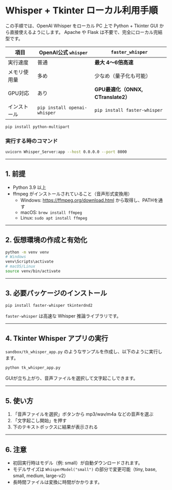# Whisper + Tkinter ローカル利用手順

この手順では、OpenAI Whisper をローカル PC 上で Python + Tkinter GUI から直接使えるようにします。
Apache や Flask は不要で、完全にローカル完結型です。

| 項目     | OpenAI公式 `whisper`           | `faster_whisper`              |
| ------ | ---------------------------- | ----------------------------- |
| 実行速度   | 普通                           | **最大 4〜6倍高速**                 |
| メモリ使用量 | 多め                           | 少なめ（量子化も可能）                   |
| GPU対応  | あり                           | **GPU最適化（ONNX, CTranslate2）** |
| インストール | `pip install openai-whisper` | `pip install faster-whisper`  |

```bash
pip install python-multipart
```

### 実行する時のコマンド
```bash
uvicorn Whisper_Server:app --host 0.0.0.0 --port 8000
```

---

## 1. 前提
- Python 3.9 以上
- ffmpeg がインストールされていること（音声形式変換用）
  - Windows: https://ffmpeg.org/download.html から取得し、PATHを通す
  - macOS: `brew install ffmpeg`
  - Linux: `sudo apt install ffmpeg`

---

## 2. 仮想環境の作成と有効化
```bash
python -m venv venv
# Windows
venv\Scripts\activate
# macOS/Linux
source venv/bin/activate
```

---

## 3. 必要パッケージのインストール
```bash
pip install faster-whisper tkinterdnd2
```

`faster-whisper` は高速な Whisper 推論ライブラリです。

---

## 4. Tkinter Whisper アプリの実行
`sandbox/tk_whisper_app.py` のようなサンプルを作成し、以下のように実行します。

```bash
python tk_whisper_app.py
```

GUIが立ち上がり、音声ファイルを選択して文字起こしできます。

---

## 5. 使い方
1. 「音声ファイルを選択」ボタンから mp3/wav/m4a などの音声を選ぶ
2. 「文字起こし開始」を押す
3. 下のテキストボックスに結果が表示される

---

## 6. 注意
- 初回実行時はモデル（例: small）が自動ダウンロードされます。
- モデルサイズは `WhisperModel("small")` の部分で変更可能（tiny, base, small, medium, large-v2）
- 長時間ファイルは変換に時間がかかります。

